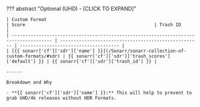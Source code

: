 ??? abstract "Optional (UHD) - [CLICK TO EXPAND]"

    | Custom Format                                                                         | Score                                                | Trash ID                              |
    | ------------------------------------------------------------------------------------- | ---------------------------------------------------- | ------------------------------------- |
    | [{{ sonarr['cf']['sdr']['name'] }}](/Sonarr/sonarr-collection-of-custom-formats/#sdr) | {{ sonarr['cf']['sdr']['trash_scores']['default'] }} | {{ sonarr['cf']['sdr']['trash_id'] }} |

    ------

    Breakdown and Why

    - **{{ sonarr['cf']['sdr']['name'] }}:** This will help to prevent to grab UHD/4k releases without HDR Formats.
